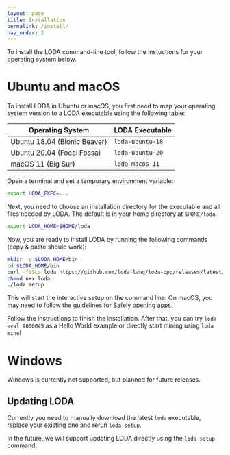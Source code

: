 ```yaml
---
layout: page
title: Installation
permalink: /install/
nav_order: 2
---
```


To install the LODA command-line tool, follow the instuctions for your operating system below.

# Ubuntu and macOS

To install LODA in Ubuntu or macOS, you first need to map your operating system version
to a LODA executable using the following table:

| Operating System             | LODA Executable  |
|------------------------------|------------------|
| Ubuntu 18.04 (Bionic Beaver) | `loda-ubuntu-18` |
| Ubuntu 20.04 (Focal Fossa)   | `loda-ubuntu-20` |
| macOS 11 (Big Sur)           | `loda-macos-11`  |

Open a terminal and set a temporary environment variable:

```bash
export LODA_EXEC=...
```

Next, you need to choose an installation directory for the executable and all files needed
by LODA. The default is in your home directory at `$HOME/loda`.

```bash
export LODA_HOME=$HOME/loda
```

Now, you are ready to install LODA by running the following commands (copy & paste should work):

```bash
mkdir -p $LODA_HOME/bin
cd $LODA_HOME/bin
curl -fsSLo loda https://github.com/loda-lang/loda-cpp/releases/latest/download/$LODA_EXEC
chmod u+x loda
./loda setup
```

This will start the interactive setup on the command line. On macOS, you may need to follow the guidelines for 
[Safely opening apps](https://support.apple.com/en-us/HT202491).

Follow the instructions to finish the installation. After that, you can try `loda eval A000045` as a Hello World example or directly start mining using `loda mine`! 

# Windows

Windows is currently not supported, but planned for future releases.

## Updating LODA

Currently you need to manually download the latest `loda` executable, replace your existing one and rerun `loda setup`.

In the future, we will support updating LODA directly using the `loda setup` command.
